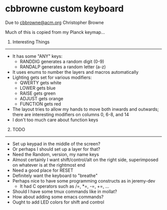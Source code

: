 cbbrowne custom keyboard
==============================

Due to cbbrowne@acm.org
Christopher Browne

Much of this is copied from my Planck keymap...

1.  Interesting Things
--------------------------------------------------

 * It has some "ANY" keys:
   * RANDDIG generates a random digit (0-9)
   * RANDALP generates a random letter (a-z)
 * It uses enums to number the layers and macros automatically
 * Lighting gets set for various modifiers:
   - QWERTY gets white
   - LOWER gets blue
   - RAISE gets green
   - ADJUST gets orange
   - FUNCTION gets red
 * The layout tries to allow my hands to move both inwards and
   outwards; there are interesting modifiers on columns 0, 6-8, and 14
 * I don't too much care about function keys

2.  TODO
--------------------------------------------------

 * Set up keypad in the middle of the screen?
 * Or perhaps I should set up a layer for that?
 * Need the Random, version, my name keys
 * Almost certainly I want shift/control/alt on the right side,
   superimposed on whatever is at the rightmost end
 * Need a good place for RESET
 * Definitely want the keyboard to "breathe"
 * Perhaps nice to have some programming constructs as in jeremy-dev
   - It had C operators such as /=, *=, -=, +=, ...
 * Should I have some tmux commands like in mollat?
 * How about adding some emacs commands?
 * Ought to add LED colors for shift and control
